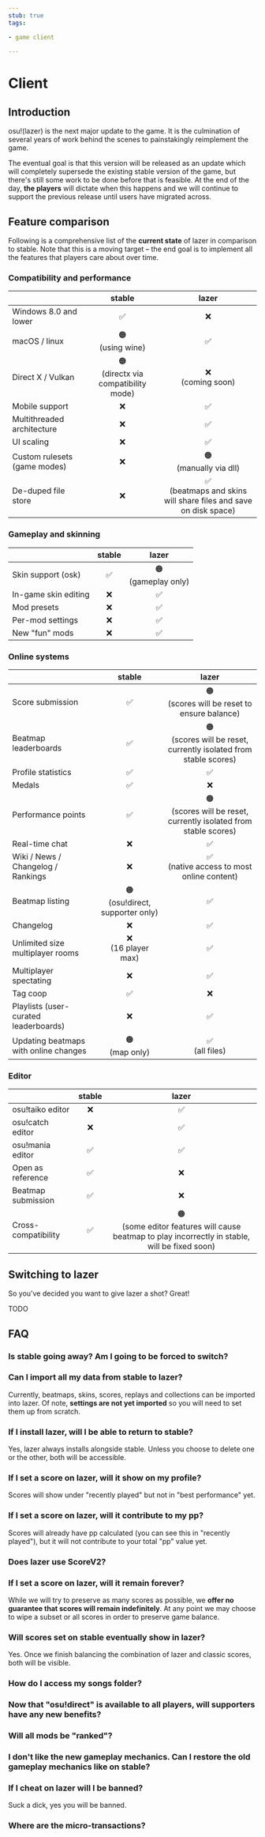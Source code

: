 ```yaml
---
stub: true
tags:

- game client

---
```


# Client

## Introduction

osu!(lazer) is the next major update to the game. It is the culmination of several years of work behind the scenes to painstakingly reimplement the game.

The eventual goal is that this version will be released as an update which will completely supersede the existing stable version of the game, but there's still some work to be done before that is feasible. At the end of the day, **the players** will dictate when this happens and we will continue to support the previous release until users have migrated across.

## Feature comparison

Following is a comprehensive list of the **current state** of lazer in comparison to stable. Note that this is a moving target – the end goal is to implement all the features that players care about over time.

### Compatibility and performance

|                              |                 stable                  |                               lazer                                |
|:-----------------------------|:---------------------------------------:|:------------------------------------------------------------------:|
| Windows 8.0 and lower        |                    ✅                    |                                 ❌                                  |
| macOS / linux                |           🟠<br/>(using wine)           |                                 ✅                                  |
| Direct X / Vulkan            | 🟠<br/>(directx via compatibility mode) |                        ❌<br/>(coming soon)                         |
| Mobile support               |                    ❌                    |                                 ✅                                  |
| Multithreaded architecture   |                    ❌                    |                                 ✅                                  |
| UI scaling                   |                    ❌                    |                                 ✅                                  |
| Custom rulesets (game modes) |                    ❌                    |                     🟠<br/>(manually via dll)                      |
| De-duped file store          |                    ❌                    | ✅<br/>(beatmaps and skins will share files and save on disk space) |

### Gameplay and skinning

|                      | stable |         lazer          |
|:---------------------|:------:|:----------------------:|
| Skin support (osk)   |   ✅    | 🟠<br/>(gameplay only) |
| In-game skin editing |   ❌    |           ✅            |
| Mod presets          |   ❌    |           ✅            |
| Per-mod settings     |   ❌    |           ✅            |
| New "fun" mods       |   ❌    |           ✅            |

### Online systems

|                                       |               stable                |                                lazer                                 |
|:--------------------------------------|:-----------------------------------:|:--------------------------------------------------------------------:|
| Score submission                      |                  ✅                  |           🟠<br/>(scores will be reset to ensure balance)            |
| Beatmap leaderboards                  |                  ✅                  | 🟠<br/>(scores will be reset, currently isolated from stable scores) |
| Profile statistics                    |                  ✅                  |                                  ✅                                   |
| Medals                                |                  ✅                  |                                  ❌                                   |
| Performance points                    |                  ✅                  | 🟠<br/>(scores will be reset, currently isolated from stable scores) |
| Real-time chat                        |                  ❌                  |                                  ✅                                   |
| Wiki / News / Changelog / Rankings    |                  ❌                  |             ✅<br/>(native access to most online content)             |
| Beatmap listing                       | 🟠<br/>(osu!direct, supporter only) |                                  ✅                                   |
| Changelog                             |                  ❌                  |                                  ✅                                   |
| Unlimited size multiplayer rooms      |        ❌<br/>(16 player max)        |                                  ✅                                   |
| Multiplayer spectating                |                  ❌                  |                                  ✅                                   |
| Tag coop                              |                  ✅                  |                                  ❌                                   |
| Playlists (user-curated leaderboards) |                  ❌                  |                                  ✅                                   |
| Updating beatmaps with online changes |          🟠<br/>(map only)          |                          ✅<br/>(all files)                           |

### Editor

|                     | stable |                                               lazer                                                |
|:--------------------|:------:|:--------------------------------------------------------------------------------------------------:|
| osu!taiko editor    |   ❌    |                                                 ✅                                                  |
| osu!catch editor    |   ❌    |                                                 ✅                                                  |
| osu!mania editor    |   ✅    |                                                 ✅                                                  |
| Open as reference   |   ✅    |                                                 ❌                                                  |
| Beatmap submission  |   ✅    |                                                 ❌                                                  |
| Cross-compatibility |   ✅    | 🟠<br/>(some editor features will cause beatmap to play incorrectly in stable, will be fixed soon) |

## Switching to lazer

So you've decided you want to give lazer a shot? Great!

TODO

## FAQ

### Is stable going away? Am I going to be forced to switch?

### Can I import all my data from stable to lazer?

Currently, beatmaps, skins, scores, replays and collections can be imported into lazer. Of note, **settings are not yet imported** so you will need to set them up from scratch.

### If I install lazer, will I be able to return to stable?

Yes, lazer always installs alongside stable. Unless you choose to delete one or the other, both will be accessible.

### If I set a score on lazer, will it show on my profile?

Scores will show under "recently played" but not in "best performance" yet.

### If I set a score on lazer, will it contribute to my pp?

Scores will already have pp calculated (you can see this in "recently played"), but it will not contribute to your total "pp" value yet.

### Does lazer use ScoreV2?

### If I set a score on lazer, will it remain forever?

While we will try to preserve as many scores as possible, we **offer no guarantee that scores will remain indefinitely**. At any point we may choose to wipe a subset or all scores in order to preserve game balance.

### Will scores set on stable eventually show in lazer?

Yes. Once we finish balancing the combination of lazer and classic scores, both will be visible.

### How do I access my songs folder?

### Now that "osu!direct" is available to all players, will supporters have any new benefits?

### Will all mods be "ranked"?

### I don't like the new gameplay mechanics. Can I restore the old gameplay mechanics like on stable?

### If I cheat on lazer will I be banned?

Suck a dick, yes you will be banned.

### Where are the micro-transactions?
